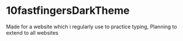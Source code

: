# 10fastfingersDarkTheme
Made for a website which i regularly use to practice typing,
Planning to extend to all websites
